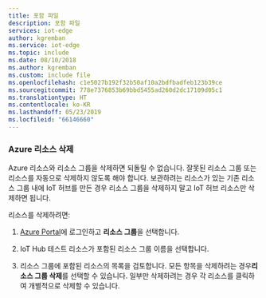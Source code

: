```yaml
---
title: 포함 파일
description: 포함 파일
services: iot-edge
author: kgremban
ms.service: iot-edge
ms.topic: include
ms.date: 08/10/2018
ms.author: kgremban
ms.custom: include file
ms.openlocfilehash: c1e5027b192f32b50af10a2bdfbadfeb123b39ce
ms.sourcegitcommit: 778e7376853b69bbd5455ad260d2dc17109d05c1
ms.translationtype: HT
ms.contentlocale: ko-KR
ms.lasthandoff: 05/23/2019
ms.locfileid: "66146660"
---
```

### <a name="delete-azure-resources"></a>Azure 리소스 삭제 

Azure 리소스와 리소스 그룹을 삭제하면 되돌릴 수 없습니다. 잘못된 리소스 그룹 또는 리소스를 자동으로 삭제하지 않도록 해야 합니다. 보관하려는 리소스가 있는 기존 리소스 그룹 내에 IoT 허브를 만든 경우 리소스 그룹을 삭제하지 말고 IoT 허브 리소스만 삭제하면 됩니다.

리소스를 삭제하려면:

1. [Azure Portal](https://portal.azure.com)에 로그인하고 **리소스 그룹**을 선택합니다.

2. IoT Hub 테스트 리소스가 포함된 리소스 그룹 이름을 선택합니다. 

3. 리소스 그룹에 포함된 리소스의 목록을 검토합니다. 모든 항목을 삭제하려는 경우**리소스 그룹 삭제**를 선택할 수 있습니다. 일부만 삭제하려는 경우 각 리소스를 클릭하여 개별적으로 삭제할 수 있습니다. 
